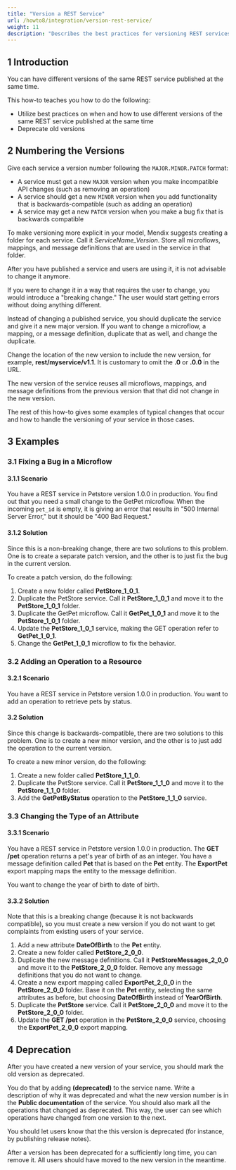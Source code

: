 ```yaml
---
title: "Version a REST Service"
url: /howto8/integration/version-rest-service/
weight: 11
description: "Describes the best practices for versioning REST services in Mendix"
---
```


## 1 Introduction

You can have different versions of the same REST service published at the same time.

This how-to teaches you how to do the following:

* Utilize best practices on when and how to use different versions of the same REST service published at the same time
* Deprecate old versions

## 2 Numbering the Versions

Give each service a version number following the `MAJOR.MINOR.PATCH` format:

* A service must get a new `MAJOR` version when you make incompatible API changes (such as removing an operation)
* A service should get a new `MINOR` version when you add functionality that is backwards-compatible (such as adding an operation)
* A service may get a new `PATCH` version when you make a bug fix that is backwards compatible

To make versioning more explicit in your model, Mendix suggests creating a folder for each service. Call it *ServiceName_Version*. Store all microflows, mappings, and message definitions that are used in the service in that folder.

After you have published a service and users are using it, it is not advisable to change it anymore. 

If you were to change it in a way that requires the user to change, you would introduce a "breaking change." The user would start getting errors without doing anything different.

Instead of changing a published service, you should duplicate the service and give it a new major version. If you want to change a microflow, a mapping, or a message definition, duplicate that as well, and change the duplicate.

Change the location of the new version to include the new version, for example, **rest/myservice/v1.1**. It is customary to omit the **.0** or **.0.0** in the URL.

The new version of the service reuses all microflows, mappings, and message definitions from the previous version that that did not change in the new version.

The rest of this how-to gives some examples of typical changes that occur and how to handle the versioning of your service in those cases.

## 3 Examples

### 3.1 Fixing a Bug in a Microflow

#### 3.1.1 Scenario

You have a REST service in Petstore version 1.0.0 in production. You find out that you need a small change to the GetPet microflow. When the incoming `pet_id` is empty, it is giving an error that results in "500 Internal Server Error," but it should be "400 Bad Request."

#### 3.1.2 Solution

Since this is a non-breaking change, there are two solutions to this problem. One is to create a separate patch version, and the other is to just fix the bug in the current version.

To create a patch version, do the following:

1. Create a new folder called **PetStore_1_0_1**.
2. Duplicate the PetStore service. Call it **PetStore_1_0_1** and move it to the **PetStore_1_0_1** folder.
3. Duplicate the GetPet microflow. Call it **GetPet_1_0_1** and move it to the **PetStore_1_0_1** folder.
4. Update the **PetStore_1_0_1** service, making the GET operation refer to **GetPet_1_0_1**.
5. Change the **GetPet_1_0_1** microflow to fix the behavior.

### 3.2 Adding an Operation to a Resource

#### 3.2.1 Scenario

You have a REST service in Petstore version 1.0.0 in production. You want to add an operation to retrieve pets by status.

#### 3.2 Solution

Since this change is backwards-compatible, there are two solutions to this problem. One is to create a new minor version, and the other is to just add the operation to the current version.

To create a new minor version, do the following:

1. Create a new folder called **PetStore_1_1_0**.
2. Duplicate the PetStore service. Call it **PetStore_1_1_0** and move it to the **PetStore_1_1_0** folder.
3. Add the **GetPetByStatus** operation to the **PetStore_1_1_0** service.

### 3.3 Changing the Type of an Attribute

#### 3.3.1 Scenario

You have a REST service in Petstore version 1.0.0 in production. The **GET /pet** operation returns a pet's year of birth of as an integer. You have a message definition called **Pet** that is based on the **Pet** entity. The **ExportPet** export mapping maps the entity to the message definition.

You want to change the year of birth to date of birth.

#### 3.3.2 Solution

Note that this is a breaking change (because it is not backwards compatible), so you must create a new version if you do not want to get complaints from existing users of your service.

1. Add a new attribute **DateOfBirth** to the **Pet** entity.
2. Create a new folder called **PetStore_2_0_0**.
3. Duplicate the new message definitions. Call it **PetStoreMessages_2_0_0** and move it to the **PetStore_2_0_0** folder. Remove any message definitions that you do not want to change.
4. Create a new export mapping called **ExportPet_2_0_0** in the **PetStore_2_0_0** folder. Base it on the **Pet** entity, selecting the same attributes as before, but choosing **DateOfBirth** instead of **YearOfBirth**.
5. Duplicate the **PetStore** service. Call it **PetStore_2_0_0** and move it to the **PetStore_2_0_0** folder.
6. Update the **GET /pet** operation in the **PetStore_2_0_0** service, choosing the **ExportPet_2_0_0** export mapping.

## 4 Deprecation

After you have created a new version of your service, you should mark the old version as deprecated.

You do that by adding **(deprecated)** to the service name. Write a description of why it was deprecated and what the new version number is in the **Public documentation** of the service. You should also mark all the operations that changed as deprecated. This way, the user can see which operations have changed from one version to the next.

You should let users know that the this version is deprecated (for instance, by publishing release notes).

After a version has been deprecated for a sufficiently long time, you can remove it. All users should have moved to the new version in the meantime.
